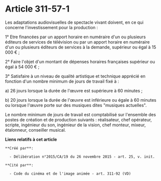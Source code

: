 # Article 311-57-1

Les adaptations audiovisuelles de spectacle vivant doivent, en ce qui concerne l'investissement pour la production :

1° Etre financées par un apport horaire en numéraire d'un ou plusieurs éditeurs de services de télévision ou par un apport
horaire en numéraire d'un ou plusieurs éditeurs de services à la demande, supérieur ou égal à 15 000 € ;

2° Faire l'objet d'un montant de dépenses horaires françaises supérieur ou égal à 54 000 € ;

3° Satisfaire à un niveau de qualité artistique et technique apprécié en fonction d'un nombre minimum de jours de travail
fixé à :

a) 26 jours lorsque la durée de l'œuvre est supérieure à 60 minutes ;

b) 20 jours lorsque la durée de l'œuvre est inférieure ou égale à 60 minutes ou lorsque l'œuvre porte sur des musiques dites
"musiques actuelles".

Le nombre minimum de jours de travail est comptabilisé sur l'ensemble des postes de création et de production suivants :
réalisateur, chef opérateur, scripte, ingénieur du son, ingénieur de la vision, chef monteur, mixeur, étalonneur, conseiller
musical.

**Liens relatifs à cet article**

	**Créé par**:

	  - Délibération n°2015/CA/19 du 26 novembre 2015 - art. 25, v. init.

	**Cité par**:

	  - Code du cinéma et de l'image animée - art. 311-92 (VD)
